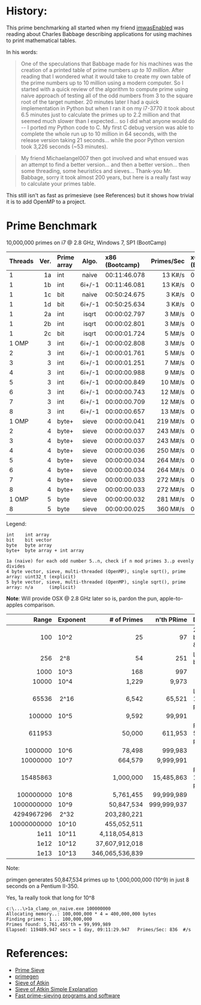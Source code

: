 # History:

This prime benchmarking all started when my friend [imwasEnabled](https://github.com/imwasEnabled) was reading about Charles Babbage describing applications for using machines to print mathematical tables.

In his words:


> One of the speculations that Babbage made for his machines was the creation of
a printed table of prime numbers *up to 10 million*.  After reading that I wondered
what it would take to create my own table of the prime numbers up to 10 million
using a modern computer.  So I started with a quick review of the algorithm to
compute prime using naive approach of testing all of the odd numbers from 3 to the
square root of the target number.  20 minutes later I had a quick implementation in
Python but when I ran it on my i7-3770 it took about 6.5 minutes just to calculate
the primes up to 2.2 million and that seemed much slower than I expected... so I
did what anyone would do -- I ported my Python code to C.  My first C debug
version was able to complete the whole run up to 10 million in 64 seconds, with the
release version taking 21 seconds... while the poor Python version took 3,226 seconds
(~53 minutes).  

> My friend Michaelangel007 then got involved and what ensued was an attempt to find a better version... and then a
better version... then some threading, some heuristics and sieves...  Thank-you Mr.
Babbage, sorry it took almost 200 years, but here is a really fast way to calculate
your primes table.

This still isn't as fast as primesieve (see References) but it shows how trivial it is to add OpenMP to a project.


# Prime Benchmark

10,000,000 primes on i7 @ 2.8 GHz, Windows 7, SP1 (BootCamp)

|Threads|Ver.|Prime array|Algo.|x86 (Bootcamp)|Primes/Sec|x64 (Bootcamp)|Primes/Sec| OSX 10.10 i7 @ 2.6 GHz |Primes/Sec |
|:------|---:|:--|:----:|:-------------|---------:|:-------------|---------:|:-----------------------|----------:|
|1      |1a|int  |naive | 00:11:46.078 |  13 K#/s | 00:26:42.294 |   6 K#/s | | |
|1      |1b|int  |6i+/-1| 00:11:46.081 |  13 K#/s | 00:26:33.725 |   6 K#/s | | |
|1      |1c|bit  |naive | 00:50:24.675 |   3 K#/s | 01:10:36.804 |   2 K#/s | | |
|1      |1d|bit  |6i+/-1| 00:50:25.634 |   3 K#/s | 01:03:52.921 |   2 K#/s | | |
|1      |2a|int  |isqrt | 00:00:02.797 |   3 M#/s | 00:00:06.272 |   1 M#/s | 00:00:06.652 |   1 M#/s|
|1      |2b|int  |isqrt | 00:00:02.801 |   3 M#/s | 00:00:06.269 |   1 M#/s | 00:00:06.612 |   1 M#/s|
|1      |2c|bit  |isqrt | 00:00:01.724 |   5 M#/s | 00:00:02.682 |   3 M#/s | 00:00:01.574 |   5 M#/s|
|1 OMP  | 3|int  |6i+/-1| 00:00:02.808 |   3 M#/s | 00:00:06.297 |   1 M#/s | 00:00:06.567 |   1 M#/s|
|2      | 3|int  |6i+/-1| 00:00:01.761 |   5 M#/s | 00:00:03.931 |   2 M#/s | 00:00:04.141 |   2 M#/s|
|3      | 3|int  |6i+/-1| 00:00:01.251 |   7 M#/s | 00:00:02.760 |   3 M#/s | 00:00:02.948 |   3 M#/s|
|4      | 3|int  |6i+/-1| 00:00:00.988 |   9 M#/s | 00:00:02.150 |   4 M#/s | 00:00:02.326 |   3 M#/s|
|5      | 3|int  |6i+/-1| 00:00:00.849 |  10 M#/s | 00:00:01.776 |   5 M#/s | 00:00:02.035 |   4 M#/s|
|6      | 3|int  |6i+/-1| 00:00:00.743 |  12 M#/s | 00:00:01.549 |   5 M#/s | 00:00:02.186 |   4 M#/s|
|7      | 3|int  |6i+/-1| 00:00:00.709 |  12 M#/s | 00:00:01.383 |   6 M#/s | 00:00:02.383 |   3 M#/s|
|8      | 3|int  |6i+/-1| 00:00:00.657 |  13 M#/s | 00:00:01.244 |   7 M#/s | 00:00:02.404 |   3 M#/s|
|1 OMP  | 4|byte+|sieve | 00:00:00.041 | 219 M#/s | 00:00:00.041 | 219 M#/s | 00:00:00.045 | 198 M#/s|
|2      | 4|byte+|sieve | 00:00:00.037 | 243 M#/s | 00:00:00.037 | 243 M#/s | 00:00:00.044 | 203 M#/s|
|3      | 4|byte+|sieve | 00:00:00.037 | 243 M#/s | 00:00:00.035 | 257 M#/s | 00:00:00.043 | 207 M#/s|
|4      | 4|byte+|sieve | 00:00:00.036 | 250 M#/s | 00:00:00.035 | 257 M#/s | 00:00:00.038 | 233 M#/s|
|5      | 4|byte+|sieve | 00:00:00.034 | 264 M#/s | 00:00:00.035 | 257 M#/s | 00:00:00.039 | 227 M#/s|
|6      | 4|byte+|sieve | 00:00:00.034 | 264 M#/s | 00:00:00.034 | 264 M#/s | 00:00:00.038 | 232 M#/s|
|7      | 4|byte+|sieve | 00:00:00.033 | 272 M#/s | 00:00:00.032 | 281 M#/s | 00:00:00.037 | 237 M#/s|
|8      | 4|byte+|sieve | 00:00:00.033 | 272 M#/s | 00:00:00.033 | 272 M#/s | 00:00:00.037 | 241 M#/s|
|1 OMP  | 5|byte |sieve | 00:00:00.032 | 281 M#/s | 00:00:00.033 | 272 M#/s |              |         |
|8      | 5|byte |sieve | 00:00:00.025 | 360 M#/s | 00:00:00.024 | 375 M#/s | 00:00:00.030 | 293 M#/s|

Legend:

    int    int array
    bit    bit vector
    byte   byte array
    byte+  byte array + int array

    1a (naive) for each odd number 5..n, check if n mod primes 3..p evenly divides
    4 byte vector, sieve, multi-threaded (OpenMP), single sqrt(), prime array: uint32_t (explicit)
    5 byte vector, sieve, multi-threaded (OpenMP), single sqrt(), prime array: n/a      (implicit)

**Note**: Will provide OSX @ 2.8 GHz later so is, pardon the pun, apple-to-apples comparison.


|      Range|Exponent  |    # of Primes|  n'th PRime|Description              |1a H:Min:Sec|1d (H:M:S)  |2a (H:M:S)  |4 (H:M:S)   |5 (H:M:S)   |
|----------:|:---------|--------------:|-----------:|:------------------------|:-----------|:-----------|:-----------|:-----------|:-----------|
|        100|     10^2 |             25|          97|25 primes between 1 & 100|            |            |            |            |            |
|        256|&nbsp;2^8 |             54|         251|Largest 8-bit prime      |            |            |            |            |            |
|       1000|     10^3 |            168|         997|                         |            |            |            |            |            |
|      10000|     10^4 |          1,229|       9,973|                         |            |            |            |            |            |
|      65536|&nbsp;2^16|          6,542|      65,521|Largest 16-bit prime     |            |            |            |            |            |
|     100000|     10^5 |          9,592|      99,991|                         |            |            |            |            |            |
|     611953|          |         50,000|     611,953|First 50,5000 primes     |00:00:09.071|00:00:19.983|00:00:00.122|00:00:00.002|00:00:00.002|
|    1000000|     10^6 |         78,498|     999,983|                         |00:00:22.389|00:00:49.865|00:00:00.243|00:00:00.004|00:00:00.002|
|   10000000|     10^7 |        664,579|   9,999,991|                         |00:26:42.294|            |00:00:06.254|00:00:00.036|00:00:00.023|
|   15485863|          |      1,000,000|  15,485,863|First 1,000,000 primes   |01:00:20.988|            |00:00:11.646|00:00:00.059|00:00:00.047|
|  100000000|     10^8 |      5,761,455|  99,999,989|                         |1 day, 9 hrs|            |00:02:45.363|00:00:00.491|00:00:00.428|
| 1000000000|     10^9 |     50,847,534| 999,999,937|                         |            |            |01:16:08.727|00:00:10.580|00:00:09.930|
| 4294967296|&nbsp;2^32|    203,280,221|            |                         |            |            |            |            |00:00:50.808|
|10000000000|     10^10|    455,052,511|            |                         |            |            |            |            |00:02:13.700|
|       1e11|     10^11|  4,118,054,813|            |                         |            |            |            |            |            |
|       1e12|     10^12| 37,607,912,018|            |                         |            |            |            |            |            |
|       1e13|     10^13|346,065,536,839|            |                         |            |            |            |            |            |

Note:

 primgen generates 50,847,534 primes up to 1,000,000,000 (10^9) in just 8 seconds on a Pentium II-350.

Yes, 1a really took that long for 10^8

```
c:\...\>1a_clamp_on_naive.exe 100000000
Allocating memory..: 100,000,000 * 4 = 400,000,000 bytes
Finding primes: 1 .. 100,000,000
Primes found: 5,761,455'th = 99,999,989
Elapsed: 119489.947 secs = 1 day, 09:11:29.947   Primes/Sec: 836  #/s
```

# References:

* [Prime Sieve](http://primesieve.org)
* [primegen](http://cr.yp.to/primegen.html)
* [Sieve of Atkin](https://en.wikipedia.org/wiki/Sieve_of_Atkin)
* [Sieve of Atkin Simple Explanation](https://www.quora.com/How-can-sieve-of-Atkin-be-explained-in-simple-terms)
* [Fast prime-sieving programs and software](http://mathforum.org/kb/message.jspa?messageID=9807702)

